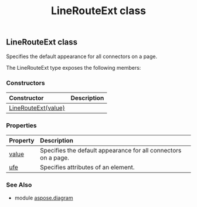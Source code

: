 ﻿---
title: LineRouteExt class
second_title: Aspose.Diagram for Python via .NET API References
description: 
type: docs
weight: 1300
url: /python-net/aspose.diagram/linerouteext/
is_root: false
---

## LineRouteExt class

Specifies the default appearance for all connectors on a page.



The LineRouteExt type exposes the following members:

### Constructors
| Constructor | Description |
| :- | :- |
| [LineRouteExt(value)](/diagram/python-net/aspose.diagram/linerouteext/__init__/#LineRouteExtValue) |  |


### Properties
| Property | Description |
| :- | :- |
| [value](/diagram/python-net/aspose.diagram/linerouteext/value) | Specifies the default appearance for all connectors on a page. |
| [ufe](/diagram/python-net/aspose.diagram/linerouteext/ufe) | Specifies attributes of an element. |


### See Also

* module [aspose.diagram](../)
